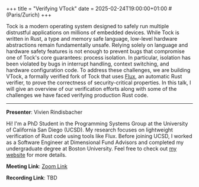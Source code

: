 +++
title = "Verifying VTock" 
date = 2025-02-24T19:00:00+01:00 # (Paris/Zurich)
+++

Tock is a modern operating system designed to safely run multiple distrustful
applications on millions of embedded devices. While Tock is written in Rust, a
type and memory safe language, low-level hardware abstractions remain
fundamentally unsafe. Relying solely on language and hardware safety features is
not enough to prevent bugs that compromise one of Tock's core guarantees:
process isolation. In particular, isolation has been violated by bugs in
interrupt handling, context switching, and hardware configuration code. To
address these challenges, we are building VTock, a formally verified fork of
Tock that uses [Flux](/meetings/flux/), an automatic Rust verifier, to prove the correctness of
security-critical properties. In this talk, I will give an overview of our
verification efforts along with some of the challenges we have faced verifying
production Rust code.

---

**Presenter**: Vivien Rindisbacher

Hi! I'm a PhD Student in the Programming Systems Group at the University of California San Diego (UCSD).
My research focuses on lightweight verification of Rust code using tools like Flux.
Before joining UCSD, I worked as a Software Engineer at Dimensional Fund Advisors and completed my undergraduate 
degree at Boston University. Feel free to check out [my website](https://www.vivienrindisbacher.com/) for more details.

**Meeting Link**: [Zoom Link](https://ethz.zoom.us/j/67876362770)

**Recording Link**: TBD
